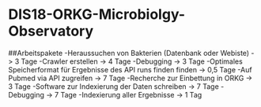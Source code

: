 # DIS18-ORKG-Microbiolgy-Observatory
##Arbeitspakete
-Heraussuchen von Bakterien (Datenbank oder Webiste) -> 3 Tage
-Crawler erstellen -> 4 Tage
-Debugging -> 3 Tage
-Optimales Speicherformat für Ergebnisse des API runs finden finden -> 0,5 Tage
-Auf Pubmed via API zugreifen -> 7 Tage
-Recherche zur Einbettung in ORKG -> 3 Tage
-Software zur Indexierung der Daten schreiben -> 7 Tage
-Debugging -> 7 Tage
-Indexierung aller Ergebnisse -> 1 Tag


